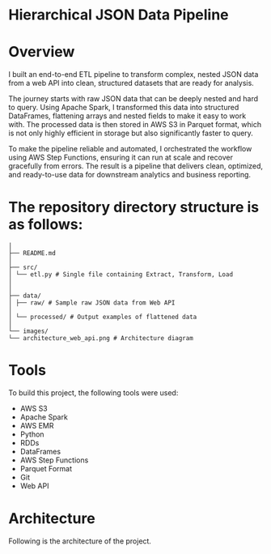 # Hierarchical JSON Data Pipeline
# Overview
I built an end-to-end ETL pipeline to transform complex, nested JSON data from a web API into clean, structured datasets that are ready for analysis.

The journey starts with raw JSON data that can be deeply nested and hard to query. Using Apache Spark, I transformed this data into structured DataFrames, flattening arrays and nested fields to make it easy to work with. The processed data is then stored in AWS S3 in Parquet format, which is not only highly efficient in storage but also significantly faster to query.

To make the pipeline reliable and automated, I orchestrated the workflow using AWS Step Functions, ensuring it can run at scale and recover gracefully from errors. The result is a pipeline that delivers clean, optimized, and ready-to-use data for downstream analytics and business reporting.


# The repository directory structure is as follows:
```hierarchical-json-data-pipeline/
│
├── README.md
│
├── src/
│ └── etl.py # Single file containing Extract, Transform, Load
│
│
├── data/
│ ├── raw/ # Sample raw JSON data from Web API
│
│ └── processed/ # Output examples of flattened data
│
└── images/
└── architecture_web_api.png # Architecture diagram
```
# Tools
To build this project, the following tools were used:
* AWS S3
* Apache Spark
* AWS EMR
* Python
* RDDs
* DataFrames
* AWS Step Functions
* Parquet Format
* Git
* Web API
# Architecture
Following is the architecture of the project.

